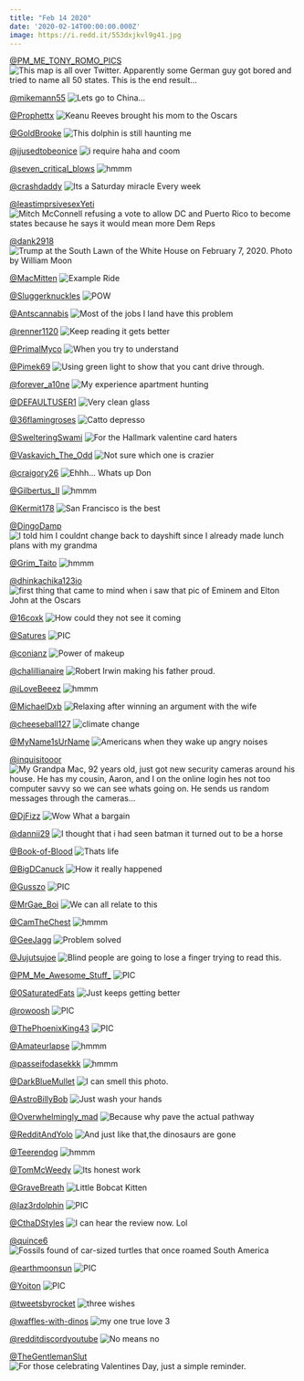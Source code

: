 ```yaml
---
title: "Feb 14 2020"
date: '2020-02-14T00:00:00.000Z'
image: https://i.redd.it/553dxjkvl9g41.jpg
---
```


<a href="https://www.reddit.com/r/funny/comments/f0eles/this_map_is_all_over_twitter_apparently_some/">@PM_ME_TONY_ROMO_PICS</a>
<img class="post-img" src="https://i.redd.it/c4cww0xuojf41.jpg" alt="This map is all over Twitter. Apparently some German guy got bored and tried to name all 50 states. This is the end result..." title="This map is all over Twitter. Apparently some German guy got bored and tried to name all 50 states. This is the end result..." />


<a href="https://www.reddit.com/r/Funnypics/comments/f0urqb/lets_go_to_china/">@mikemann55</a>
<img class="post-img" src="https://i.redd.it/68uuxj4ikqf41.jpg" alt="Lets go to China..." title="Lets go to China..." />


<a href="https://www.reddit.com/r/pics/comments/f1i6ua/keanu_reeves_brought_his_mom_to_the_oscars/">@Prophettx</a>
<img class="post-img" src="https://i.redd.it/wudnbu6ctzf41.jpg" alt="Keanu Reeves brought his mom to the Oscars" title="Keanu Reeves brought his mom to the Oscars" />


<a href="https://www.reddit.com/r/CrappyDesign/comments/f3bbbr/this_dolphin_is_still_haunting_me/">@GoldBrooke</a>
<img class="post-img" src="https://i.redd.it/xvqf8zcpipg41.jpg" alt="This dolphin is still haunting me" title="This dolphin is still haunting me" />


<a href="https://www.reddit.com/r/memes/comments/f15bmi/i_require_haha_and_coom/">@jjusedtobeonice</a>
<img class="post-img" src="https://i.redd.it/5mstqjaymuf41.jpg" alt="i require haha and coom" title="i require haha and coom" />


<a href="https://www.reddit.com/r/hmmm/comments/f26ux4/hmmm/">@seven_critical_blows</a>
<img class="post-img" src="https://i.redd.it/1nlflmo21ag41.jpg" alt="hmmm" title="hmmm" />


<a href="https://www.reddit.com/r/AdviceAnimals/comments/f290j7/its_a_saturday_miracle_every_week/">@crashdaddy</a>
<img class="post-img" src="https://i.redd.it/igca49g51bg41.jpg" alt="Its a Saturday miracle Every week" title="Its a Saturday miracle Every week" />


<a href="https://www.reddit.com/r/AdviceAnimals/comments/f0ehcx/mitch_mcconnell_refusing_a_vote_to_allow_dc_and/">@leastimprsivesexYeti</a>
<img class="post-img" src="https://i.imgflip.com/3oieq0.jpg" alt="Mitch McConnell refusing a vote to allow DC and Puerto Rico to become states because he says it would mean more Dem Reps" title="Mitch McConnell refusing a vote to allow DC and Puerto Rico to become states because he says it would mean more Dem Reps" />


<a href="https://www.reddit.com/r/pics/comments/f0l0br/trump_at_the_south_lawn_of_the_white_house_on/">@dank2918</a>
<img class="post-img" src="https://i.redd.it/jsyu3p9xzlf41.jpg" alt="Trump at the South Lawn of the White House on February 7, 2020. Photo by William Moon" title="Trump at the South Lawn of the White House on February 7, 2020. Photo by William Moon" />


<a href="https://www.reddit.com/r/CrappyDesign/comments/f32lzs/example_ride/">@MacMitten</a>
<img class="post-img" src="https://i.imgur.com/NSLjMav.jpg" alt="Example Ride" title="Example Ride" />


<a href="https://www.reddit.com/r/Funnypics/comments/f292xj/pow/">@Sluggerknuckles</a>
<img class="post-img" src="https://i.redd.it/cimceit32bg41.jpg" alt="POW" title="POW" />


<a href="https://www.reddit.com/r/memes/comments/f2z4a1/most_of_the_jobs_i_land_have_this_problem/">@Antscannabis</a>
<img class="post-img" src="https://i.redd.it/luhjqx40hkg41.jpg" alt="Most of the jobs I land have this problem" title="Most of the jobs I land have this problem" />


<a href="https://www.reddit.com/r/CrappyDesign/comments/f0uwc5/keep_reading_it_gets_better/">@renner1120</a>
<img class="post-img" src="https://i.redd.it/zn3qqwu3mqf41.jpg" alt="Keep reading it gets better" title="Keep reading it gets better" />


<a href="https://www.reddit.com/r/Funnypics/comments/f2xz1m/when_you_try_to_understand/">@PrimalMyco</a>
<img class="post-img" src="https://i.redd.it/24kzo7544kg41.png" alt="When you try to understand" title="When you try to understand" />


<a href="https://www.reddit.com/r/CrappyDesign/comments/f0w77w/using_green_light_to_show_that_you_cant_drive/">@Pimek69</a>
<img class="post-img" src="https://i.redd.it/tqkvvijg2rf41.jpg" alt="Using green light to show that you cant drive through." title="Using green light to show that you cant drive through." />


<a href="https://www.reddit.com/r/AdviceAnimals/comments/f1pati/my_experience_apartment_hunting/">@forever_a10ne</a>
<img class="post-img" src="https://i.redd.it/3tqesbo863g41.jpg" alt="My experience apartment hunting" title="My experience apartment hunting" />


<a href="https://www.reddit.com/r/funnysigns/comments/f0pqxz/very_clean_glass/">@DEFAULTUSER1</a>
<img class="post-img" src="https://i.redd.it/nnoyvc9pcof41.jpg" alt="Very clean glass" title="Very clean glass" />


<a href="https://www.reddit.com/r/Funnypics/comments/f20eum/catto_depresso/">@36flamingroses</a>
<img class="post-img" src="https://i.redd.it/0wzlm40427g41.jpg" alt="Catto depresso" title="Catto depresso" />


<a href="https://www.reddit.com/r/AdviceAnimals/comments/f31vr6/for_the_hallmark_valentine_card_haters/">@SwelteringSwami</a>
<img class="post-img" src="https://i.redd.it/mra0it2oelg41.png" alt="For the Hallmark valentine card haters" title="For the Hallmark valentine card haters" />


<a href="https://www.reddit.com/r/Funnypics/comments/f2jzj0/not_sure_which_one_is_crazier/">@Vaskavich_The_Odd</a>
<img class="post-img" src="https://i.redd.it/uqkw2j9qneg41.jpg" alt="Not sure which one is crazier" title="Not sure which one is crazier" />


<a href="https://www.reddit.com/r/pics/comments/f10nml/ehhh_whats_up_don/">@craigory26</a>
<img class="post-img" src="https://i.redd.it/2vbf2o8insf41.jpg" alt="Ehhh... Whats up Don" title="Ehhh... Whats up Don" />


<a href="https://www.reddit.com/r/hmmm/comments/f0qdhf/hmmm/">@Gilbertus_II</a>
<img class="post-img" src="https://i.redd.it/qy2l98popof41.jpg" alt="hmmm" title="hmmm" />


<a href="https://www.reddit.com/r/funnysigns/comments/f1pg9g/san_francisco_is_the_best/">@Kermit178</a>
<img class="post-img" src="https://i.redd.it/2n47ph8l83g41.jpg" alt="San Francisco is the best" title="San Francisco is the best" />


<a href="https://www.reddit.com/r/AdviceAnimals/comments/f0r4nd/i_told_him_i_couldnt_change_back_to_dayshift/">@DingoDamp</a>
<img class="post-img" src="https://i.redd.it/wodpp6eh4pf41.jpg" alt="I told him I couldnt change back to dayshift since I already made lunch plans with my grandma" title="I told him I couldnt change back to dayshift since I already made lunch plans with my grandma" />


<a href="https://www.reddit.com/r/hmmm/comments/f1njii/hmmm/">@Grim_Taito</a>
<img class="post-img" src="https://i.redd.it/x6qjhn6362g41.png" alt="hmmm" title="hmmm" />


<a href="https://www.reddit.com/r/pics/comments/f1uh6n/first_thing_that_came_to_mind_when_i_saw_that_pic/">@dhinkachika123io</a>
<img class="post-img" src="https://i.redd.it/yrzleh5b35g41.jpg" alt="first thing that came to mind when i saw that pic of Eminem and Elton John at the Oscars" title="first thing that came to mind when i saw that pic of Eminem and Elton John at the Oscars" />


<a href="https://www.reddit.com/r/funnysigns/comments/f2kaxx/how_could_they_not_see_it_coming/">@16coxk</a>
<img class="post-img" src="https://i.redd.it/rwk7ecjfqeg41.jpg" alt="How could they not see it coming" title="How could they not see it coming" />


<a href="https://www.reddit.com/r/nocontextpics/comments/f2c1hh/pic/">@Satures</a>
<img class="post-img" src="https://i.redd.it/r9huqf6l2cg41.jpg" alt="PIC" title="PIC" />


<a href="https://www.reddit.com/r/funny/comments/f19c97/power_of_makeup/">@conianz</a>
<img class="post-img" src="https://i.redd.it/5sbfd577swf41.jpg" alt="Power of makeup" title="Power of makeup" />


<a href="https://www.reddit.com/r/pics/comments/f2044g/robert_irwin_making_his_father_proud/">@chalillianaire</a>
<img class="post-img" src="https://i.redd.it/36maey48y6g41.jpg" alt="Robert Irwin making his father proud." title="Robert Irwin making his father proud." />


<a href="https://www.reddit.com/r/hmmm/comments/f0ifeh/hmmm/">@iLoveBeeez</a>
<img class="post-img" src="https://i.redd.it/octniwkqzkf41.jpg" alt="hmmm" title="hmmm" />


<a href="https://www.reddit.com/r/Funnypics/comments/f1n48w/relaxing_after_winning_an_argument_with_the_wife/">@MichaelDxb</a>
<img class="post-img" src="https://i.redd.it/rnqot6z7x1g41.jpg" alt="Relaxing after winning an argument with the wife" title="Relaxing after winning an argument with the wife" />


<a href="https://www.reddit.com/r/funnysigns/comments/f18wxc/climate_change/">@cheeseball127</a>
<img class="post-img" src="https://i.redd.it/gt05w01wlwf41.png" alt="climate change" title="climate change" />


<a href="https://www.reddit.com/r/memes/comments/f0oq4v/americans_when_they_wake_up_angry_noises/">@MyName1sUrName</a>
<img class="post-img" src="https://i.redd.it/3f8a31h3rnf41.jpg" alt="Americans when they wake up angry noises" title="Americans when they wake up angry noises" />


<a href="https://www.reddit.com/r/funny/comments/f2ah0y/my_grandpa_mac_92_years_old_just_got_new_security/">@inquisitooor</a>
<img class="post-img" src="https://i.redd.it/mijsn09yjbg41.jpg" alt="My Grandpa Mac, 92 years old, just got new security cameras around his house. He has my cousin, Aaron, and I on the online login hes not too computer savvy so we can see whats going on. He sends us random messages through the cameras..." title="My Grandpa Mac, 92 years old, just got new security cameras around his house. He has my cousin, Aaron, and I on the online login hes not too computer savvy so we can see whats going on. He sends us random messages through the cameras..." />


<a href="https://www.reddit.com/r/CrappyDesign/comments/f0fz9n/wow_what_a_bargain/">@DjFizz</a>
<img class="post-img" src="https://i.redd.it/z4mlbk0w5kf41.jpg" alt="Wow What a bargain" title="Wow What a bargain" />


<a href="https://www.reddit.com/r/Funnypics/comments/f0k7na/i_thought_that_i_had_seen_batman_it_turned_out_to/">@dannii29</a>
<img class="post-img" src="https://i.redd.it/j141wmg2olf41.jpg" alt="I thought that i had seen batman it turned out to be a horse" title="I thought that i had seen batman it turned out to be a horse" />


<a href="https://www.reddit.com/r/memes/comments/f263uk/thats_life/">@Book-of-Blood</a>
<img class="post-img" src="https://i.redd.it/553dxjkvl9g41.jpg" alt="Thats life" title="Thats life" />


<a href="https://www.reddit.com/r/pics/comments/f0sj5c/how_it_really_happened/">@BigDCanuck</a>
<img class="post-img" src="https://i.redd.it/u3kk6rwzqpf41.jpg" alt="How it really happened" title="How it really happened" />


<a href="https://www.reddit.com/r/nocontextpics/comments/f0i7f7/pic/">@Gusszo</a>
<img class="post-img" src="https://i.redd.it/x2ho3aevwkf41.jpg" alt="PIC" title="PIC" />


<a href="https://www.reddit.com/r/memes/comments/f1meu5/we_can_all_relate_to_this/">@MrGae_Boi</a>
<img class="post-img" src="https://i.redd.it/yjbj5u9sj1g41.jpg" alt="We can all relate to this" title="We can all relate to this" />


<a href="https://www.reddit.com/r/hmmm/comments/f36gox/hmmm/">@CamTheChest</a>
<img class="post-img" src="https://i.redd.it/46icpngu9ng41.png" alt="hmmm" title="hmmm" />


<a href="https://www.reddit.com/r/funnysigns/comments/f0ynl8/problem_solved/">@GeeJagg</a>
<img class="post-img" src="https://i.redd.it/h6xhsznixrf41.jpg" alt="Problem solved" title="Problem solved" />


<a href="https://www.reddit.com/r/CrappyDesign/comments/f2b7qw/blind_people_are_going_to_lose_a_finger_trying_to/">@Jujutsujoe</a>
<img class="post-img" src="https://i.redd.it/5yiu1xhmsbg41.gif" alt="Blind people are going to lose a finger trying to read this." title="Blind people are going to lose a finger trying to read this." />


<a href="https://www.reddit.com/r/nocontextpics/comments/f207hs/pic/">@PM_Me_Awesome_Stuff_</a>
<img class="post-img" src="https://i.redd.it/pf2kp4zfz6g41.jpg" alt="PIC" title="PIC" />


<a href="https://www.reddit.com/r/memes/comments/f0994q/just_keeps_getting_better/">@0SaturatedFats</a>
<img class="post-img" src="https://i.redd.it/397nh7rmmhf41.jpg" alt="Just keeps getting better" title="Just keeps getting better" />


<a href="https://www.reddit.com/r/nocontextpics/comments/f0rmk7/pic/">@rowoosh</a>
<img class="post-img" src="https://i.redd.it/ty08itd5dpf41.jpg" alt="PIC" title="PIC" />


<a href="https://www.reddit.com/r/nocontextpics/comments/f159c8/pic/">@ThePhoenixKing43</a>
<img class="post-img" src="https://i.redd.it/k3pdtc4pluf41.jpg" alt="PIC" title="PIC" />


<a href="https://www.reddit.com/r/hmmm/comments/f12oz5/hmmm/">@Amateurlapse</a>
<img class="post-img" src="https://i.redd.it/b767k4kgftf41.jpg" alt="hmmm" title="hmmm" />


<a href="https://www.reddit.com/r/hmmm/comments/f2g2kv/hmmm/">@passeifodasekkk</a>
<img class="post-img" src="https://i.redd.it/it3awgi4cdg41.jpg" alt="hmmm" title="hmmm" />


<a href="https://www.reddit.com/r/pics/comments/f1cwku/i_can_smell_this_photo/">@DarkBlueMullet</a>
<img class="post-img" src="https://i.imgur.com/Kpj32Yr.jpg" alt="I can smell this photo." title="I can smell this photo." />


<a href="https://www.reddit.com/r/funnysigns/comments/f34ymw/just_wash_your_hands/">@AstroBillyBob</a>
<img class="post-img" src="https://i.redd.it/meco5wkblmg41.jpg" alt="Just wash your hands" title="Just wash your hands" />


<a href="https://www.reddit.com/r/CrappyDesign/comments/f1o4hv/because_why_pave_the_actual_pathway/">@Overwhelmingly_mad</a>
<img class="post-img" src="https://i.redd.it/bad7xdhmi2g41.jpg" alt="Because why pave the actual pathway" title="Because why pave the actual pathway" />


<a href="https://www.reddit.com/r/Funnypics/comments/f0d5n7/and_just_like_thatthe_dinosaurs_are_gone/">@RedditAndYolo</a>
<img class="post-img" src="https://i.redd.it/65w7ichg7jf41.jpg" alt="And just like that,the dinosaurs are gone" title="And just like that,the dinosaurs are gone" />


<a href="https://www.reddit.com/r/hmmm/comments/f1eg51/hmmm/">@Teerendog</a>
<img class="post-img" src="https://i.redd.it/lzunhfo2jyf41.jpg" alt="hmmm" title="hmmm" />


<a href="https://www.reddit.com/r/memes/comments/f39b9s/its_honest_work/">@TomMcWeedy</a>
<img class="post-img" src="https://i.redd.it/votpz5o1rog41.jpg" alt="Its honest work" title="Its honest work" />


<a href="https://www.reddit.com/r/Eyebleach/comments/f26mvy/little_bobcat_kitten/">@GraveBreath</a>
<img class="post-img" src="https://i.redd.it/4zxg95rdw9g41.jpg" alt="Little Bobcat Kitten" title="Little Bobcat Kitten" />


<a href="https://www.reddit.com/r/nocontextpics/comments/f1e3pd/pic/">@laz3rdolphin</a>
<img class="post-img" src="https://i.redd.it/4n7ywcp2fyf41.jpg" alt="PIC" title="PIC" />


<a href="https://www.reddit.com/r/funnysigns/comments/f09ina/i_can_hear_the_review_now_lol/">@CthaDStyles</a>
<img class="post-img" src="https://i.redd.it/ry20ijllrhf41.jpg" alt="I can hear the review now. Lol" title="I can hear the review now. Lol" />


<a href="https://www.reddit.com/r/pics/comments/f2z8vi/fossils_found_of_carsized_turtles_that_once/">@quince6</a>
<img class="post-img" src="https://i.redd.it/83bq1d2fikg41.jpg" alt="Fossils found of car-sized turtles that once roamed South America" title="Fossils found of car-sized turtles that once roamed South America" />


<a href="https://www.reddit.com/r/nocontextpics/comments/f2ovas/pic/">@earthmoonsun</a>
<img class="post-img" src="https://i.redd.it/w1lu0ik6sgg41.jpg" alt="PIC" title="PIC" />


<a href="https://www.reddit.com/r/nocontextpics/comments/f322mk/pic/">@Yoiton</a>
<img class="post-img" src="https://i.redd.it/6kszvb4ghlg41.jpg" alt="PIC" title="PIC" />


<a href="https://www.reddit.com/r/funny/comments/f1t0kj/three_wishes/">@tweetsbyrocket</a>
<img class="post-img" src="https://i.redd.it/e0m7rtxtl4g41.png" alt="three wishes" title="three wishes" />


<a href="https://www.reddit.com/r/funnysigns/comments/f20ncx/my_one_true_love_3/">@waffles-with-dinos</a>
<img class="post-img" src="https://i.redd.it/qqt7mnm857g41.jpg" alt="my one true love 3" title="my one true love 3" />


<a href="https://www.reddit.com/r/memes/comments/f37dmb/no_means_no/">@redditdiscordyoutube</a>
<img class="post-img" src="https://i.redd.it/chilnx4nrng41.jpg" alt="No means no" title="No means no" />


<a href="https://www.reddit.com/r/AdviceAnimals/comments/f20d1o/for_those_celebrating_valentines_day_just_a/">@TheGentlemanSlut</a>
<img class="post-img" src="https://i.imgur.com/KqAkgJJ.jpg" alt="For those celebrating Valentines Day, just a simple reminder." title="For those celebrating Valentines Day, just a simple reminder." />


